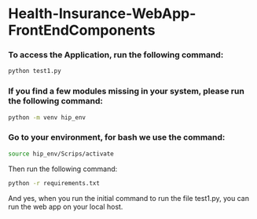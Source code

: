 # Health-Insurance-WebApp-FrontEndComponents

### To access the Application, run the following command:

```bash
python test1.py
```
### If you find a few modules missing in your system, please run the following command:
```bash
python -m venv hip_env
```
### Go to your environment, for bash we use the command: 
```bash
source hip_env/Scrips/activate
```
Then run the following command:
```bash
python -r requirements.txt
```

And yes, when you run the initial command to run the file test1.py, you can run the web app on your local host.
